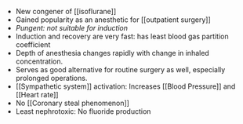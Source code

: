 - New congener of [[isoflurane]]
- Gained popularity as an anesthetic for [[outpatient surgery]]
- *Pungent: not suitable for induction*
- Induction and recovery are very fast: has least blood gas partition coefficient 
- Depth of anesthesia changes rapidly with change in inhaled concentration.
- Serves as good alternative for routine surgery as well, especially prolonged operations.
- [[Sympathetic system]] activation: Increases [[Blood Pressure]] and [[Heart rate]] 
- No [[Coronary steal phenomenon]]
- Least nephrotoxic: No fluoride production
